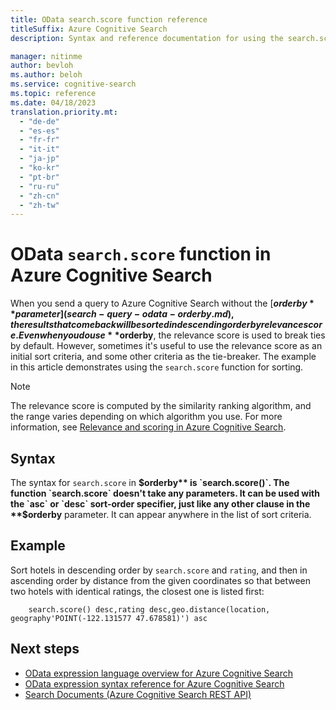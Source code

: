```yaml
---
title: OData search.score function reference
titleSuffix: Azure Cognitive Search
description: Syntax and reference documentation for using the search.score function in Azure Cognitive Search queries.

manager: nitinme
author: bevloh
ms.author: beloh
ms.service: cognitive-search
ms.topic: reference
ms.date: 04/18/2023
translation.priority.mt:
  - "de-de"
  - "es-es"
  - "fr-fr"
  - "it-it"
  - "ja-jp"
  - "ko-kr"
  - "pt-br"
  - "ru-ru"
  - "zh-cn"
  - "zh-tw"
---
```

# OData `search.score` function in Azure Cognitive Search

When you send a query to Azure Cognitive Search without the [**$orderby** parameter](search-query-odata-orderby.md), the results that come back will be sorted in descending order by relevance score. Even when you do use **$orderby**, the relevance score is used to break ties by default. However, sometimes it's useful to use the relevance score as an initial sort criteria, and some other criteria as the tie-breaker. The example in this article demonstrates using the `search.score` function for sorting.

> [!NOTE]
> The relevance score is computed by the similarity ranking algorithm, and the range varies depending on which algorithm you use. For more information, see [Relevance and scoring in Azure Cognitive Search](index-similarity-and-scoring.md).

## Syntax

The syntax for `search.score` in **$orderby** is `search.score()`. The function `search.score` doesn't take any parameters. It can be used with the `asc` or `desc` sort-order specifier, just like any other clause in the **$orderby** parameter. It can appear anywhere in the list of sort criteria.

## Example

Sort hotels in descending order by `search.score` and `rating`, and then in ascending order by distance from the given coordinates so that between two hotels with identical ratings, the closest one is listed first:

```odata-filter-expr
    search.score() desc,rating desc,geo.distance(location, geography'POINT(-122.131577 47.678581)') asc
```

## Next steps  

- [OData expression language overview for Azure Cognitive Search](query-odata-filter-orderby-syntax.md)
- [OData expression syntax reference for Azure Cognitive Search](search-query-odata-syntax-reference.md)
- [Search Documents &#40;Azure Cognitive Search REST API&#41;](/rest/api/searchservice/Search-Documents)
